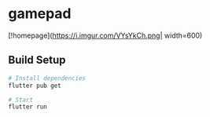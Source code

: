 # gamepad

[!homepage](https://i.imgur.com/VYsYkCh.png| width=600)

## Build Setup

``` bash
# Install dependencies
flutter pub get

# Start
flutter run

```

